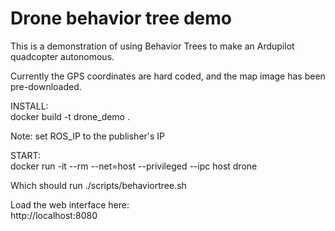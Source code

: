 # Drone behavior tree demo

This is a demonstration of using Behavior Trees to make an Ardupilot quadcopter autonomous.  

Currently the GPS coordinates are hard coded, and the map image has been pre-downloaded.  


INSTALL:  
docker build -t drone_demo .  

Note: set ROS_IP to the publisher's IP  

START:  
docker run -it --rm --net=host --privileged --ipc host drone  

Which should run ./scripts/behaviortree.sh  

Load the web interface here:  
http://localhost:8080  
